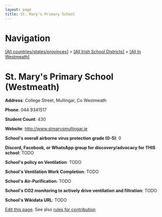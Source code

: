 ```yaml
---
layout: page
title: St. Mary's Primary School
---
```

# Navigation

[[All countries/states/provinces]](../../..) > [[All Irish School Districts]](../..) > [[All In Westmeath]](..)

# St. Mary's Primary School (Westmeath)

**Address**: College Street, Mullingar, Co Westmeath

**Phone**: 044 9341517

**Student Count**: 430

**Website**: <http://www.stmarysmullingar.ie>

**School's overall airborne virus protection grade (0-5)**: 0

**Discord, Facebook, or WhatsApp group for discovery/advocacy for THIS school**: TODO

**School's policy on Ventilation**: TODO

**School's Ventilation Work Completion**: TODO

**School's Air-Purification**: TODO

**School's CO2 monitoring to actively drive ventilation and filtration**: TODO

**School's Wikidata URL**: TODO


[Edit this page](https://github.com/ventilate-schools/Ireland/edit/main/./Westmeath/St._Mary's_Primary_School.md). See also [rules for contribution](../../../contribution-rules/)